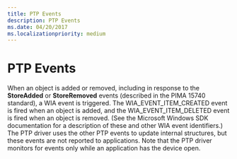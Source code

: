 ```yaml
---
title: PTP Events
description: PTP Events
ms.date: 04/20/2017
ms.localizationpriority: medium
---
```


# PTP Events





When an object is added or removed, including in response to the **StoreAdded** or **StoreRemoved** events (described in the PIMA 15740 standard), a WIA event is triggered. The WIA\_EVENT\_ITEM\_CREATED event is fired when an object is added, and the WIA\_EVENT\_ITEM\_DELETED event is fired when an object is removed. (See the Microsoft Windows SDK documentation for a description of these and other WIA event identifiers.) The PTP driver uses the other PTP events to update internal structures, but these events are not reported to applications. Note that the PTP driver monitors for events only while an application has the device open.

 

 




